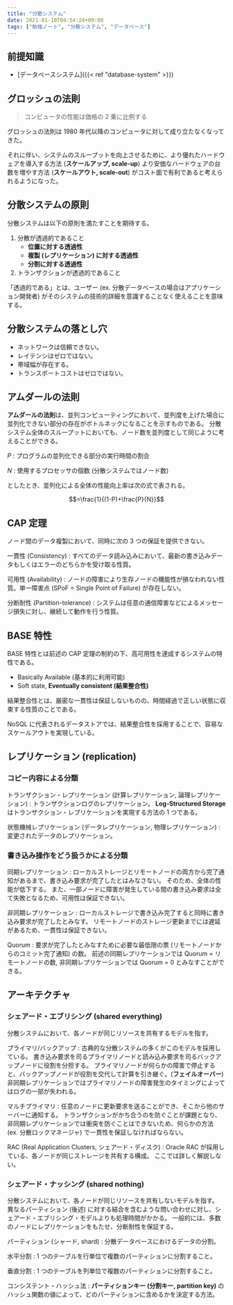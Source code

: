 ```yaml
---
title: "分散システム"
date: 2021-01-10T04:54:24+09:00
tags: ["勉強ノート", "分散システム", "データベース"]
---
```


## 前提知識

- [データベースシステム]({{< ref "database-system" >}})

## グロッシュの法則

> コンピュータの性能は価格の 2 乗に比例する

グロッシュの法則は 1980 年代以降のコンピュータに対して成り立たなくなってきた。

それに伴い、システムのスループットを向上させるために、より優れたハードウェアを導入する方法 (**スケールアップ, scale-up**) より安価なハードウェアの台数を増やす方法 (**スケールアウト, scale-out**) がコスト面で有利であると考えられるようになった。

## 分散システムの原則

分散システムは以下の原則を満たすことを期待する。

1. 分散が透過的であること
   - **位置に対する透過性**
   - **複製 (レプリケーション) に対する透過性**
   - **分割に対する透過性**
1. トランザクションが透過的であること

「透過的である」とは、ユーザー (ex. 分散データベースの場合はアプリケーション開発者) がそのシステムの技術的詳細を意識することなく使えることを意味する。

## 分散システムの落とし穴

- ネットワークは信頼できない。
- レイテンシはゼロではない。
- 帯域幅が存在する。
- トランスポートコストはゼロではない。

## アムダールの法則

**アムダールの法則**は、並列コンピューティングにおいて、並列度を上げた場合に並列化できない部分の存在がボトルネックになることを示すものである。
分散システム全体のスループットにおいても、ノード数を並列度として同じように考えることができる。

$P$
: プログラムの並列化できる部分の実行時間の割合

$N$
: 使用するプロセッサの個数 (分散システムではノード数)

としたとき、並列化による全体の性能向上率は次の式で表される。

$$=\frac{1}{(1-P)+\frac{P}{N}}$$

## CAP 定理

ノード間のデータ複製において、同時に次の 3 つの保証を提供できない。

一貫性 (Consistency)
: すべてのデータ読み込みにおいて、最新の書き込みデータもしくはエラーのどちらかを受け取る性質。

可用性 (Availability)
: ノードの障害により生存ノードの機能性が損なわれない性質。単一障害点 (SPoF = Single Point of Failure) が存在しない。

分断耐性 (Partition-tolerance)
: システムは任意の通信障害などによるメッセージ損失に対し、継続して動作を行う性質。

## BASE 特性

BASE 特性とは前述の CAP 定理の制約の下、高可用性を達成するシステムの特性である。

- Basically Available (基本的に利用可能)
- Soft state, **Eventually consistent (結果整合性)**

結果整合性とは、厳密な一貫性は保証しないものの、時間経過で正しい状態に収束する性質のことである。

NoSQL に代表されるデータストアでは、結果整合性を採用することで、容易なスケールアウトを実現している。

## レプリケーション (replication)

### コピー内容による分類

トランザクション・レプリケーション (計算レプリケーション, 論理レプリケーション)
: トランザクションログのレプリケーション。
**Log-Structured Storage** はトランザクション・レプリケーションを実現する方法の 1 つである。

状態機械レプリケーション (データレプリケーション, 物理レプリケーション)
: 変更されたデータのレプリケーション。

### 書き込み操作をどう扱うかによる分類

同期レプリケーション
: ローカルストレージとリモートノードの両方から完了通知があるまで、書き込み要求が完了したとはみなさない。
そのため、全体の性能が低下する。
また、一部ノードに障害が発生している間の書き込み要求は全て失敗となるため、可用性は保証できない。

非同期レプリケーション
: ローカルストレージで書き込み完了すると同時に書き込み要求が完了したとみなす。
リモートノードのストレージ更新までには遅延があるため、一貫性は保証できない。

Quorum
: 要求が完了したとみなすために必要な最低限の票 (リモートノードからのコミット完了通知) の数。
前述の同期レプリケーションでは Quorum = リモートノードの数, 非同期レプリケーションでは Quorum = 0 とみなすことができる。

<!-- TODO Quorum ベース投票によるレプリケーション管理について書く -->

## アーキテクチャ

### シェアード・エブリシング (shared everything)

分散システムにおいて、各ノードが同じリソースを共有するモデルを指す。

プライマリ/バックアップ
: 古典的な分散システムの多くがこのモデルを採用している。
書き込み要求を司るプライマリノードと読み込み要求を司るバックアップノードに役割を分担する。
プライマリノードが何らかの障害で停止すると、バックアップノードが役割を交代して計算を引き継ぐ。(**フェイルオーバー**)
非同期レプリケーションではプライマリノードの障害発生のタイミングによってはログの一部が失われる。

マルチプライマリ
: 任意のノードに更新要求を送ることができ、そこから他のサーバーに通知する。
トランザクションがかち合うのを防ぐことが課題となり、非同期レプリケーションでは衝突を防ぐことはできないため、何らかの方法 (ex. 分散ロックマネージャ) で一貫性を保証しなければならない。

RAC (Real Application Clusters, シェアード・ディスク)
: Oracle RAC が採用している、各ノードが同じストレージを共有する構成。
ここでは詳しく解説しない。

### シェアード・ナッシング (shared nothing)

分散システムにおいて、各ノードが同じリソースを共有しないモデルを指す。
異なるパーティション (後述) に対する結合を含むような問い合わせに対し、シェアード・エブリシング・モデルよりも処理時間がかかる。
一般的には、多数のノードにレプリケーションをもたせ、分断耐性を保証する。

パーティション (シャード, shard)
: 分散データベースにおけるデータの分割。

水平分割
: 1 つのテーブルを行単位で複数のパーティションに分割すること。

垂直分割
: 1 つのテーブルを列単位で複数のパーティションに分割すること。

コンシステント・ハッシュ法
: **パーティションキー (分割キー, partition key)** のハッシュ関数の値によって、どのパーティションに含めるかを決定する方法。

<!-- TODO アプリケーションパーティショニングについて書く -->
<!-- TODO ブルームフィルタについて書く -->
<!-- TODO Two Phase Commit について書く -->
<!-- TODO 分散メッセージングについて書く -->
<!-- TODO 基本的な用語の解説を書く -->
